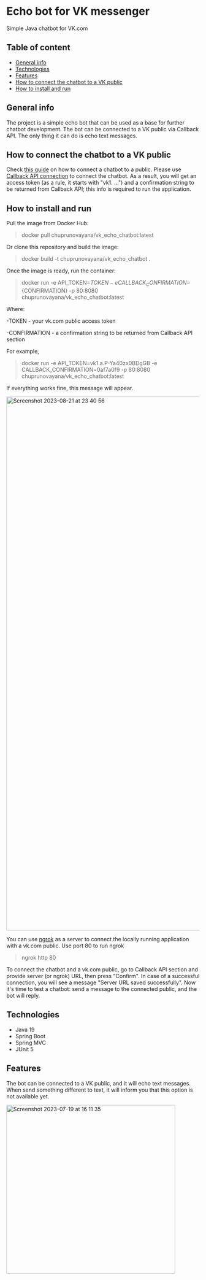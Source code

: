 # Echo bot for VK messenger
Simple Java chatbot for VK.com
## Table of content 

 - [General info](#general-info) 
 - [Technologies](#technologies)
 - [Features](#features)
 - [How to connect the chatbot to a VK public](#how-to-connect-the-chatbot-to-a-V-public)
 - [How to install and run](#How-to-install-and-run)

## General info
The project is a simple echo bot that can be used as a base for further chatbot development. 
The bot can be connected to a VK public via Callback API. The only thing it can do is echo text messages. 

## How to connect the chatbot to a VK public
Check [this guide](https://dev.vk.com/ru/api/bots/getting-started) on how to connect a chatbot to a public. 
Please use [Callback API connection](https://dev.vk.com/ru/api/bots/getting-started#Callback%20API) to connect the chatbot. 
As a result, you will get an access token (as a rule, it starts with "vk1. ...") and a confirmation string to 
be returned from Callback API; this info is required to run the application. 

## How to install and run 
Pull the image from Docker Hub:
> docker pull chuprunovayana/vk_echo_chatbot:latest

Or clone this repository and build the image:
> docker build -t chuprunovayana/vk_echo_chatbot . 

Once the image is ready,  run the container:
> docker run -e API_TOKEN=${TOKEN} -e CALLBACK_CONFIRMATION=${CONFIRMATION} -p 80:8080 chuprunovayana/vk_echo_chatbot:latest



Where:

-TOKEN - your vk.com public access token

-CONFIRMATION - a confirmation string to be returned from Callback API section

For example, 
>docker run -e API_TOKEN=vk1.a.P-Ya40zx0BDgGB -e CALLBACK_CONFIRMATION=0af7a0f9 -p 80:8080 chuprunovayana/vk_echo_chatbot:latest

If everything works fine, this message will appear.

<img width="1392" alt="Screenshot 2023-08-21 at 23 40 56" src="https://github.com/YanaChe23/vk-bot/assets/103109416/4c965052-9e34-418d-ba20-cd6b8a8feb24">


You can use [ngrok](https://ngrok.com/docs/getting-started/) as a server to connect the locally running application with a vk.com public.
Use port 80 to run ngrok 
> ngrok http 80

To connect the chatbot and a vk.com public, go to Callback API section and provide server (or ngrok) URL, then press "Confirm".
In case of a successful connection, you will see a message "Server URL saved successfully". 
Now it's time to test a chatbot: send a message to the connected public, and the bot will reply. 


## Technologies
- Java 19 
- Spring Boot
- Spring MVC
- JUnit 5

## Features 
The bot can be connected to a VK public, and it will echo text messages. When send something different to text, it will inform you that this option is not available yet. 

<img width="440" alt="Screenshot 2023-07-19 at 16 11 35" src="https://github.com/YanaChe23/vk-bot/assets/103109416/49592587-70cf-4680-9c5d-7fddd922e69a">

